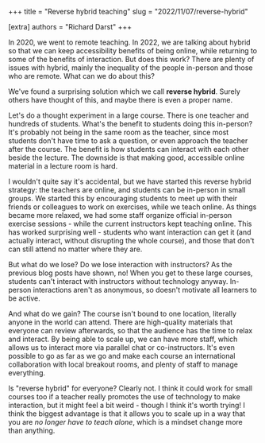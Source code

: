 +++
title = "Reverse hybrid teaching"
slug = "2022/11/07/reverse-hybrid"

[extra]
authors = "Richard Darst"
+++

In 2020, we went to remote teaching.  In 2022, we are talking about
hybrid so that we can keep accessibility benefits of being online,
while returning to some of the benefits of interaction.  But does this
work?  There are plenty of issues with hybrid, mainly the inequality
of the people in-person and those who are remote.  What can we do
about this?

We've found a surprising solution which we call **reverse hybrid**.
Surely others have thought of this, and maybe there is even a proper
name.

Let's do a thought experiment in a large course.  There is one teacher
and hundreds of students.  What's the benefit to students doing this
in-person?  It's probably not being in the same room as the teacher,
since most students don't have time to ask a question, or even
approach the teacher after the course.  The benefit is how students
can interact with each other beside the lecture.  The downside is that
making good, accessible online material in a lecture room is hard.

I wouldn't quite say it's accidental, but we have started this reverse
hybrid strategy: the teachers are online, and students can be
in-person in small groups.  We started this by encouraging students to
meet up with their friends or colleagues to work on exercises, while
we teach online.  As things became more relaxed, we had some staff
organize official in-person exercise sessions - while the current
instructors kept teaching online.  This has worked surprising well -
students who want interaction can get it (and actually interact,
without disrupting the whole course), and those that don't can still
attend no matter where they are.

But what do we lose?  Do we lose interaction with instructors?  As the
previous blog posts have shown, no!  When you get to these large
courses, students can't interact with instructors without technology
anyway.  In-person interactions aren't as anonymous, so doesn't
motivate all learners to be active.

And what do we gain?  The course isn't bound to one location,
literally anyone in the world can attend.  There are high-quality
materials that everyone can review afterwards, so that the audience
has the time to relax and interact.  By being able to scale up, we can
have more staff, which allows us to interact more via parallel chat or
co-instructors.  It's even possible to go as far as we go and make
each course an international collaboration with local breakout rooms,
and plenty of staff to manage everything.

Is "reverse hybrid" for everyone?  Clearly not.  I think it could work
for small courses too if a teacher really promotes the use of
technology to make interaction, but it might feel a bit weird - though
I think it's worth trying!  I think the biggest advantage is that it
allows you to scale up in a way that you are *no longer have to teach
alone*, which is a mindset change more than anything.
